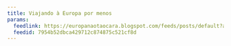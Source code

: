 ```yaml
---
title: Viajando à Europa por menos
params:
  feedlink: https://europanaotaocara.blogspot.com/feeds/posts/default?alt=rss
  feedid: 7954b52dbca429712c874875c521cf8d
---
```

